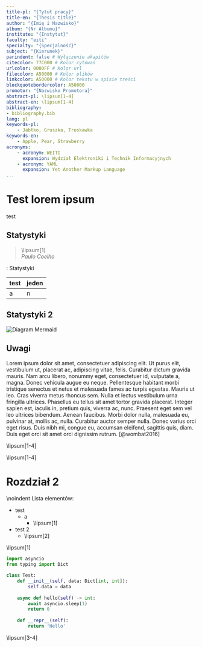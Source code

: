 ```yaml
---
title-pl: "{Tytuł pracy}"
title-en: "{Thesis title}"
author: "{Imię i Nazwisko}"
album: "{Nr Albumu}"
institute: "{Instytut}"
faculty: "eiti"
specialty: "{Specjalność}"
subject: "{Kierunek}"
parindent: false # Wyłączenie akapitów
citecolor: 77C000 # Kolor cytowań
urlcolor: 0000FF # Kolor url
filecolor: A50000 # Kolor plików
linkcolor: A50000 # Kolor tekstu w spisie treści
blockquotebordercolor: A50000
promotor: "{Nazwisko Promotora}"
abstract-pl: \lipsum[1-4]
abstract-en: \lipsum[1-4]
bibliography:
- bibliography.bib
lang: pl
keywords-pl: 
    - Jabłko, Gruszka, Truskawka
keywords-en:
    - Apple, Pear, Strawberry
acronyms:
    - acronym: WEITI 
      expansion: Wydział Elektroniki i Technik Informacyjnych
    - acronym: YAML  
      expansion: Yet Another Markup Language
...
```


# Test lorem ipsum

test

## Statystyki

> \lipsum[1]  
> _Paulo Coelho_

: Statystyki

| test | jeden | 
|------|-------|
| a    |   n   |


## Statystyki 2

![Diagram Mermaid](https://mermaid.ink/img/eyJjb2RlIjoiZ3JhcGggVERcbiAgICBBW0NocmlzdG1hc10gLS0-fEdldCBtb25leXwgQihHbyBzaG9wcGluZylcbiAgICBCIC0tPiBDe0xldCBtZSB0aGlua31cbiAgICBDIC0tPnxPbmV8IERbTGFwdG9wXVxuICAgIEMgLS0-fFR3b3wgRVtpUGhvbmVdXG4gICAgQyAtLT58VGhyZWV8IEZbQ2FyXVxuICAiLCJtZXJtYWlkIjp7InRoZW1lIjoiZGFyayJ9LCJ1cGRhdGVFZGl0b3IiOmZhbHNlLCJhdXRvU3luYyI6dHJ1ZSwidXBkYXRlRGlhZ3JhbSI6ZmFsc2V9)

## Uwagi

Lorem ipsum dolor sit amet, consectetuer adipiscing elit. Ut purus elit, vestibulum
ut, placerat ac, adipiscing vitae, felis. Curabitur dictum gravida mauris. Nam arcu libero,
nonummy eget, consectetuer id, vulputate a, magna. Donec vehicula augue eu neque.
Pellentesque habitant morbi tristique senectus et netus et malesuada fames ac turpis
egestas. Mauris ut leo. Cras viverra metus rhoncus sem. Nulla et lectus vestibulum urna
fringilla ultrices. Phasellus eu tellus sit amet tortor gravida placerat. Integer sapien est,
iaculis in, pretium quis, viverra ac, nunc. Praesent eget sem vel leo ultrices bibendum.
Aenean faucibus. Morbi dolor nulla, malesuada eu, pulvinar at, mollis ac, nulla. Curabitur
auctor semper nulla. Donec varius orci eget risus. Duis nibh mi, congue eu, accumsan
eleifend, sagittis quis, diam. Duis eget orci sit amet orci dignissim rutrum. [@wombat2016]

\lipsum[1-4]


\lipsum[1-4]


# Rozdział 2

\noindent
Lista elementów:  

- test
    - a
        - \lipsum[1]
- test 2
    - \lipsum[2]

\lipsum[1]

```python
import asyncio
from typing import Dict

class Test:
    def __init__(self, data: Dict[int, int]):
        self.data = data
        
    async def hello(self) -> int:
        await asyncio.sleep(1)
        return 0
        
    def __repr__(self):
        return 'Hello'
```

\lipsum[3-4]
